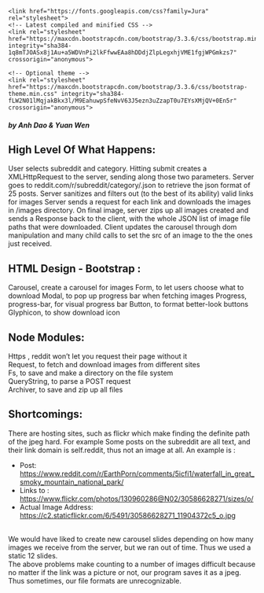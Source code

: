 <html lang="en">
  <head>
    <title>Anh Dao ,Yuan Wen - CS4241 Final Project </title>
    <meta charset="utf-8">
    <link rel="stylesheet" type="text/css" href="css/style.css"/>
    <meta name="viewport" content="width=device-width,initial-scale=1.0"/>
   	
    <link href="https://fonts.googleapis.com/css?family=Jura" rel="stylesheet">
    <!-- Latest compiled and minified CSS -->
    <link rel="stylesheet" href="https://maxcdn.bootstrapcdn.com/bootstrap/3.3.6/css/bootstrap.min.css" integrity="sha384-1q8mTJOASx8j1Au+a5WDVnPi2lkFfwwEAa8hDDdjZlpLegxhjVME1fgjWPGmkzs7" crossorigin="anonymous">

    <!-- Optional theme -->
    <link rel="stylesheet" href="https://maxcdn.bootstrapcdn.com/bootstrap/3.3.6/css/bootstrap-theme.min.css" integrity="sha384-fLW2N01lMqjakBkx3l/M9EahuwpSfeNvV63J5ezn3uZzapT0u7EYsXMjQV+0En5r" crossorigin="anonymous">
</head>

<body class="container">

<h4><i>by Anh Dao & Yuan Wen</i></h4>


<h2>High Level Of What Happens:</h2>
   	User selects subreddit and category.
	Hitting submit creates a XMLHttpRequest to the server, sending along those two parameters. 
	Server goes to reddit.com/r/subreddit/category/.json to retrieve the json format of 25 posts.
	Server sanitizes and filters out (to the best of its ability) valid links for images
	Server sends a request for each link and downloads the images in /images directory. 
	On final image, server zips up all images created and sends a Response back to the client, with the whole JSON list of image file paths that were downloaded. 
	Client updates the carousel through dom manipulation and many child calls to set the src of an image to the the ones just received.


<h2>HTML Design - Bootstrap :</h2>
Carousel, create a carousel for images
Form, to let users choose what to download
Modal, to pop up progress bar when fetching images
Progress, progress-bar, for visual progress bar 
Button, to format better-look buttons
Glyphicon, to show download icon


<h2>Node Modules:</h2>
<p>Https , reddit won’t let you request their page without it
<br>Request, to fetch and download images from different sites
<br>Fs, to save and make a directory on the file system
<br>QueryString, to parse a POST request
<br>Archiver, to save and zip up all files 
</p>



<h2>Shortcomings:</h2>
	There are hosting sites, such as flickr which make finding the definite path of the jpeg hard. For example
Some posts on the subreddit are all text, and their link domain is self.reddit, thus not an image at all. An example is : 
<ul>
	<li>Post: <a href="https://www.reddit.com/r/EarthPorn/comments/5icfi1/waterfall_in_great_smoky_mountain_national_park/">https://www.reddit.com/r/EarthPorn/comments/5icfi1/waterfall_in_great_smoky_mountain_national_park/</a> </li>
	<li>Links to :
    <a href="https://www.flickr.com/photos/130960286@N02/30586628271/sizes/o/"> https://www.flickr.com/photos/130960286@N02/30586628271/sizes/o/ </a> </li>
	<li>Actual Image Address:
    <a href=" https://c2.staticflickr.com/6/5491/30586628271_11904372c5_o.jpg"> https://c2.staticflickr.com/6/5491/30586628271_11904372c5_o.jpg</a> </li>
</ul>
<br>We would have liked to create new carousel slides depending on how many images we receive from the server, but we ran out of time. Thus we used a static 12 slides.
<br>The above problems make counting to a number of images difficult because no matter if the link was a picture or not, our program saves it as a jpeg. Thus sometimes, our file formats are unrecognizable.


</body>
</html>
